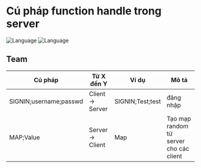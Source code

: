# Cú pháp function handle trong server

![Language](https://img.shields.io/badge/Language-Java-orange.svg)
![Language](https://img.shields.io/badge/Team-SGU-orange.svg)

## Team
| Cú pháp | Từ X đến Y | Ví dụ | Mô tả |
|---| --- | --- | --- |
| SIGNIN;username;passwd | Client -> Server | SIGNIN;Test;test | đăng nhập | 
| MAP;Value | Server -> Client | Map | Tạo mạp random từ server cho các client |

[comment]: <> (
| start | cấp cho client một lobby còn trống |  |
| exit | xóa client khỏi danh sách connect | |
| reset | reconect client | |
)